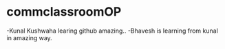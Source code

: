 # commclassroomOP

-Kunal Kushwaha learing github amazing..
-Bhavesh is learning from kunal in amazing way.
